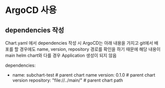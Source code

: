 # ArgoCD 사용

## dependencies 작성

Chart.yaml 에서 dependencies 작성 시 ArgoCD는 아래 내용을 가지고 git에서 배포를 할 경우에도 
name, version, repository 경로를 확인을 하기 때문에 해당 내용이 main helm chart와 다를 경우 Application 생성이 되지 않음

dependencies:
  - name: subchart-test # parent chart name
    version: 0.1.0 # parent chart version
    repository: "file://../main/" # parent chart path

